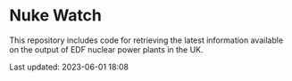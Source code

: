 # Nuke Watch

This repository includes code for retrieving the latest information available on the output of EDF nuclear power plants in the UK.

Last updated: 2023-06-01 18:08